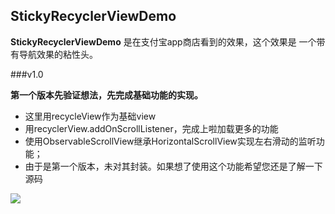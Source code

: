 ## StickyRecyclerViewDemo ##

**StickyRecyclerViewDemo** 是在支付宝app商店看到的效果，这个效果是
一个带有导航效果的粘性头。

###v1.0

**第一个版本先验证想法，先完成基础功能的实现。**

- 这里用recycleView作为基础view
- 用recyclerView.addOnScrollListener，完成上啦加载更多的功能
- 使用ObservableScrollView继承HorizontalScrollView实现左右滑动的监听功能；
- 由于是第一个版本，未对其封装。如果想了使用这个功能希望您还是了解一下源码


![](https://github.com/chengcnaplex/StickyRecyclerViewDemo/blob/master/gif/StickySrcollView.gif)
